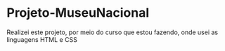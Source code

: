# Projeto-MuseuNacional
 Realizei este projeto, por meio do curso que estou fazendo, onde usei as linguagens HTML e CSS
